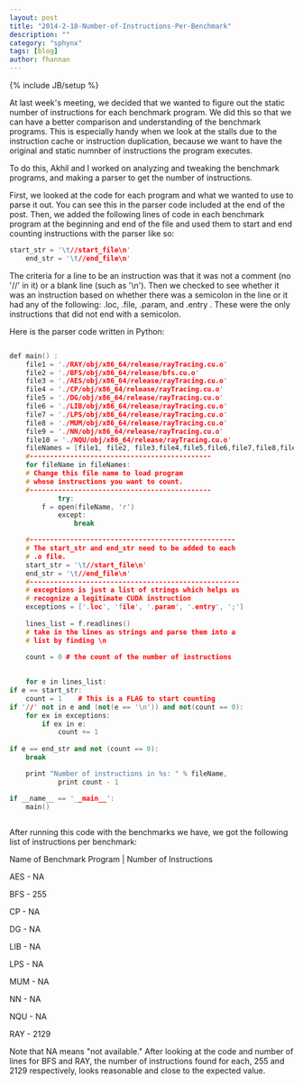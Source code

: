 ```yaml
---
layout: post
title: "2014-2-18-Number-of-Instructions-Per-Benchmark"
description: ""
category: "sphynx"
tags: [blog]
author: fhannan
---
```

{% include JB/setup %}

At last week's meeting, we decided that we wanted to figure out the static number of instructions for each benchmark program. We did this so that we can have a better comparison and understanding of the benchmark programs. This is especially handy when we look at the stalls due to the instruction cache or instruction duplication, because we want to have the original and static numnber of instructions the program executes.

To do this, Akhil and I worked on analyzing and tweaking the benchmark programs, and making a parser to get the number of instructions.
                                                                     
                                                                     
First, we looked at the code for each program and what we wanted to use to parse it out. You can see this in the parser code included at the end of the post. Then, we added the following lines of code in each benchmark program at the beginning and end of the file and used them to start and end counting instructions with the parser like so:

```cpp
start_str = '\t//start_file\n' 
    end_str = '\t//end_file\n'
```

The criteria for a line to be an instruction was that it was not a comment (no '//' in it) or a blank line (such as '\n'). Then we checked to see whether it was an instruction based on whether there was a semicolon in the line or it had any of the following: .loc, .file,  .param, and .entry . These were the only instructions that did not end with a semicolon.

Here is the parser code written in Python:


```cpp

def main() :
    file1 = './RAY/obj/x86_64/release/rayTracing.cu.o'
    file2 = './BFS/obj/x86_64/release/bfs.cu.o'
    file3 = './AES/obj/x86_64/release/rayTracing.cu.o'
    file4 = './CP/obj/x86_64/release/rayTracing.cu.o'
    file5 = './DG/obj/x86_64/release/rayTracing.cu.o'
    file6 = './LIB/obj/x86_64/release/rayTracing.cu.o'
    file7 = './LPS/obj/x86_64/release/rayTracing.cu.o'
    file8 = './MUM/obj/x86_64/release/rayTracing.cu.o'
    file9 = './NN/obj/x86_64/release/rayTracing.cu.o'
    file10 = './NQU/obj/x86_64/release/rayTracing.cu.o'
    fileNames = [file1, file2, file3,file4,file5,file6,file7,file8,file9,file10]
    #---------------------------------------------
    for fileName in fileNames:
    # Change this file name to load program 
    # whose instructions you want to count.
    #---------------------------------------------
            try:
        f = open(fileName, 'r')
            except: 
                break 

    #---------------------------------------------------
    # The start_str and end_str need to be added to each
    # .o file.
    start_str = '\t//start_file\n' 
    end_str = '\t//end_file\n'
    #----------------------------------------------------
    # exceptions is just a list of strings which helps us
    # recognize a legitimate CUDA instruction
    exceptions = ['.loc', 'file', '.param', '.entry', ';']
    
    lines_list = f.readlines()
    # take in the lines as strings and parse them into a
    # list by finding \n
    
    count = 0 # the count of the number of instructions
     

    for e in lines_list:
if e == start_str:
    count = 1    # This is a FLAG to start counting
if '//' not in e and (not(e == '\n')) and not(count == 0):
    for ex in exceptions:
        if ex in e:
            count += 1
        
if e == end_str and not (count == 0):
    break

    print "Number of instructions in %s: " % fileName,
            print count - 1

if __name__ == '__main__':
    main()
 
```


After running this code with the benchmarks we have, we got the following list of instructions per benchmark:



Name of Benchmark Program | Number of Instructions


AES - NA

BFS - 255

CP - NA

DG - NA

LIB - NA

LPS - NA

MUM - NA

NN - NA

NQU - NA

RAY - 2129



Note that NA means "not available." After looking at the code and number of lines for BFS and RAY, the number of instructions found for each, 255 and 2129 respectively, looks reasonable and close to the expected value.
